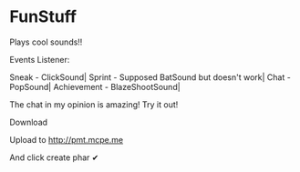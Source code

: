 # FunStuff
Plays cool sounds!!

Events Listener:

Sneak - ClickSound|
Sprint - Supposed BatSound but doesn't work|
Chat - PopSound|
Achievement - BlazeShootSound|

The chat in my opinion is amazing! Try it out!

Download

Upload to http://pmt.mcpe.me

And click create phar ✔
